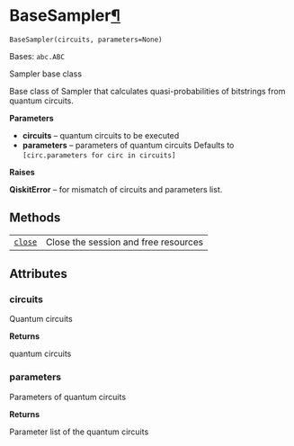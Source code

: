 # BaseSampler[¶](#basesampler "Permalink to this headline")

<span id="undefined" />

`BaseSampler(circuits, parameters=None)`

Bases: `abc.ABC`

Sampler base class

Base class of Sampler that calculates quasi-probabilities of bitstrings from quantum circuits.

**Parameters**

*   **circuits** – quantum circuits to be executed
*   **parameters** – parameters of quantum circuits Defaults to `[circ.parameters for circ in circuits]`

**Raises**

**QiskitError** – for mismatch of circuits and parameters list.

## Methods

|                                                                                                                          |                                      |
| ------------------------------------------------------------------------------------------------------------------------ | ------------------------------------ |
| [`close`](qiskit.primitives.BaseSampler.close#qiskit.primitives.BaseSampler.close "qiskit.primitives.BaseSampler.close") | Close the session and free resources |

## Attributes

<span id="undefined" />

### circuits

Quantum circuits

**Returns**

quantum circuits

<span id="undefined" />

### parameters

Parameters of quantum circuits

**Returns**

Parameter list of the quantum circuits
